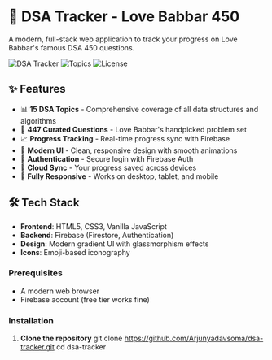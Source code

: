 # 🎯 DSA Tracker - Love Babbar 450

A modern, full-stack web application to track your progress on Love Babbar's famous DSA 450 questions.

![DSA Tracker](https://img.shields.io/badge/Questions-447-blue)
![Topics](https://img.shields.io/badge/Topics-15-green)
![License](https://img.shields.io/badge/License-MIT-yellow)

## ✨ Features

- 📊 **15 DSA Topics** - Comprehensive coverage of all data structures and algorithms
- 🎯 **447 Curated Questions** - Love Babbar's handpicked problem set
- 📈 **Progress Tracking** - Real-time progress sync with Firebase
- 🎨 **Modern UI** - Clean, responsive design with smooth animations
- 🔐 **Authentication** - Secure login with Firebase Auth
- 💾 **Cloud Sync** - Your progress saved across devices
- 📱 **Fully Responsive** - Works on desktop, tablet, and mobile

## 🛠️ Tech Stack

- **Frontend**: HTML5, CSS3, Vanilla JavaScript
- **Backend**: Firebase (Firestore, Authentication)
- **Design**: Modern gradient UI with glassmorphism effects
- **Icons**: Emoji-based iconography

### Prerequisites

- A modern web browser
- Firebase account (free tier works fine)

### Installation

1. **Clone the repository**
git clone https://github.com/Arjunyadavsoma/dsa-tracker.git
cd dsa-tracker
